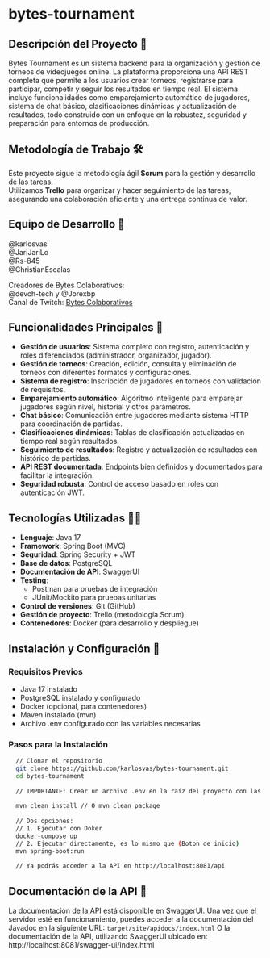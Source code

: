 # bytes-tournament

## Descripción del Proyecto 👑

Bytes Tournament es un sistema backend para la organización y gestión de torneos de videojuegos online. La plataforma proporciona una API REST completa que permite a los usuarios crear torneos, registrarse para participar, competir y seguir los resultados en tiempo real. El sistema incluye funcionalidades como emparejamiento automático de jugadores, sistema de chat básico, clasificaciones dinámicas y actualización de resultados, todo construido con un enfoque en la robustez, seguridad y preparación para entornos de producción.

## Metodología de Trabajo 🛠️

Este proyecto sigue la metodología ágil **Scrum** para la gestión y desarrollo de las tareas.  
Utilizamos **Trello** para organizar y hacer seguimiento de las tareas, asegurando una colaboración eficiente y una entrega continua de valor.

## Equipo de Desarrollo 👥

@karlosvas  
@JariJariLo  
@Rs-845  
@ChristianEscalas

Creadores de Bytes Colaborativos:  
@devch-tech y @Jorexbp  
Canal de Twitch: [Bytes Colaborativos](https://www.twitch.tv/api/bytescolaborativos)

## Funcionalidades Principales 🧩

- **Gestión de usuarios**: Sistema completo con registro, autenticación y roles diferenciados (administrador, organizador, jugador).
- **Gestión de torneos**: Creación, edición, consulta y eliminación de torneos con diferentes formatos y configuraciones.
- **Sistema de registro**: Inscripción de jugadores en torneos con validación de requisitos.
- **Emparejamiento automático**: Algoritmo inteligente para emparejar jugadores según nivel, historial y otros parámetros.
- **Chat básico**: Comunicación entre jugadores mediante sistema HTTP para coordinación de partidas.
- **Clasificaciones dinámicas**: Tablas de clasificación actualizadas en tiempo real según resultados.
- **Seguimiento de resultados**: Registro y actualización de resultados con histórico de partidas.
- **API REST documentada**: Endpoints bien definidos y documentados para facilitar la integración.
- **Seguridad robusta**: Control de acceso basado en roles con autenticación JWT.

## Tecnologías Utilizadas 🐧🐋

- **Lenguaje**: Java 17
- **Framework**: Spring Boot (MVC)
- **Seguridad**: Spring Security + JWT
- **Base de datos**: PostgreSQL
- **Documentación de API**: SwaggerUI
- **Testing**:
  - Postman para pruebas de integración
  - JUnit/Mockito para pruebas unitarias
- **Control de versiones**: Git (GitHub)
- **Gestión de proyecto**: Trello (metodología Scrum)
- **Contenedores**: Docker (para desarrollo y despliegue)

## Instalación y Configuración 🚀
### Requisitos Previos
- Java 17 instalado
- PostgreSQL instalado y configurado
- Docker (opcional, para contenedores)
- Maven instalado (mvn)
- Archivo .env configurado con las variables necesarias

### Pasos para la Instalación
```bash
  // Clonar el repositorio
  git clone https://github.com/karlosvas/bytes-tournament.git
  cd bytes-tournament
  
  // IMPORTANTE: Crear un archivo .env en la raíz del proyecto con las variables del .env.demo:
  
  mvn clean install // O mvn clean package
  
  // Dos opciones:
  // 1. Ejecutar con Doker
  docker-compose up
  // 2. Ejecutar directamente, es lo mismo que (Boton de inicio)
  mvn spring-boot:run
  
  // Ya podrás acceder a la API en http://localhost:8081/api
```

## Documentación de la API 📖
La documentación de la API está disponible en SwaggerUI. Una vez que el servidor esté en funcionamiento, puedes acceder
a la documentación del Javadoc en la siguiente URL: `target/site/apidocs/index.html`
O la documentación de la API, utilizando SwaggerUI  ubicado en: http://localhost:8081/swagger-ui/index.html




